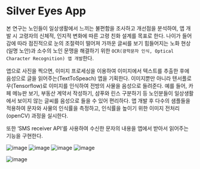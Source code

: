 # Silver Eyes App

본 연구는 노인들이 일상생활에서 느끼는 불편함을 조사하고 개선점을 분석하여, 앱 개발 시 고령자의 신체적, 인지적 변화에 따른 고령 친화 설계를 목표로 한다. 나이가 들어감에 따라 점진적으로 눈의 조절력이 떨어져 가까운 글씨를 보기 힘들어지는 노화 현상(일명 노안)과 소수의 노인 문맹을 해결하기 위한 `OCR(광학문자 인식, Optical Character Recognition) 앱 개발`한다. 


앱으로 사진을 찍으면, 이미지 프로세싱을 이용하여 이미지에서 텍스트를 추출한 후에 음성으로 글을 읽어주는(TextToSpeach) 앱을 기획한다. 이미지뿐만 아니라 텐서플로우(Tensorflow)로 이미지를 인식하여 전방의 사물을 음성으로 들려준다. 예를 들어, 카페 메뉴판 보기, 부동산 계약서 작성하기, 샴푸와 린스 구분하기 등 노인분들이 일상생활에서 보이지 않는 글씨를 음성으로 들을 수 있어 편리하다. 앱 개발 후 다수의 샘플들을 적용하여 문자와 사물의 인식률을 측정하고, 인식률을 높이기 위한 이미지 전처리(openCV) 과정을 실시한다.


또한 ‘SMS receiver API’를 사용하여 수신한 문자의 내용을 앱에서 받아서 읽어주는 기능을 구현한다.


![image](https://user-images.githubusercontent.com/46625602/82409263-4e79a680-9aa8-11ea-8141-60c6894b1f49.png)
![image](https://user-images.githubusercontent.com/46625602/82409272-50dc0080-9aa8-11ea-843d-17019817845a.png)
![image](https://user-images.githubusercontent.com/46625602/82409285-55a0b480-9aa8-11ea-9469-291f0a59b1d4.png)
![image](https://user-images.githubusercontent.com/46625602/82409287-58030e80-9aa8-11ea-86ae-b88b2059254b.png)

![image](https://user-images.githubusercontent.com/46625602/84235091-3c7fa680-ab30-11ea-8fcb-b1ae03e53015.png)

